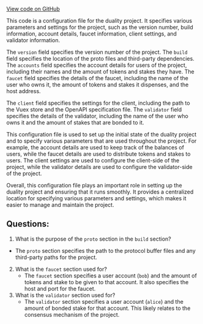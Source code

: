 [View code on GitHub](https://github.com/duality-labs/duality/config.yml)

This code is a configuration file for the duality project. It specifies various parameters and settings for the project, such as the version number, build information, account details, faucet information, client settings, and validator information.

The `version` field specifies the version number of the project. The `build` field specifies the location of the proto files and third-party dependencies. The `accounts` field specifies the account details for users of the project, including their names and the amount of tokens and stakes they have. The `faucet` field specifies the details of the faucet, including the name of the user who owns it, the amount of tokens and stakes it dispenses, and the host address.

The `client` field specifies the settings for the client, including the path to the Vuex store and the OpenAPI specification file. The `validator` field specifies the details of the validator, including the name of the user who owns it and the amount of stakes that are bonded to it.

This configuration file is used to set up the initial state of the duality project and to specify various parameters that are used throughout the project. For example, the account details are used to keep track of the balances of users, while the faucet details are used to distribute tokens and stakes to users. The client settings are used to configure the client-side of the project, while the validator details are used to configure the validator-side of the project.

Overall, this configuration file plays an important role in setting up the duality project and ensuring that it runs smoothly. It provides a centralized location for specifying various parameters and settings, which makes it easier to manage and maintain the project.
## Questions: 
 1. What is the purpose of the `proto` section in the `build` section?
   - The `proto` section specifies the path to the protocol buffer files and any third-party paths for the project.
2. What is the `faucet` section used for?
   - The `faucet` section specifies a user account (`bob`) and the amount of tokens and stake to be given to that account. It also specifies the host and port for the faucet.
3. What is the `validator` section used for?
   - The `validator` section specifies a user account (`alice`) and the amount of bonded stake for that account. This likely relates to the consensus mechanism of the project.